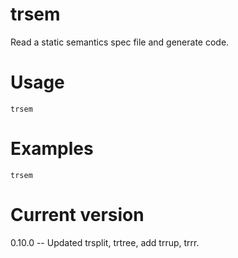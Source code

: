 # trsem

Read a static semantics spec file and generate code.

# Usage

    trsem

# Examples

    trsem

# Current version

0.10.0 -- Updated trsplit, trtree, add trrup, trrr.
